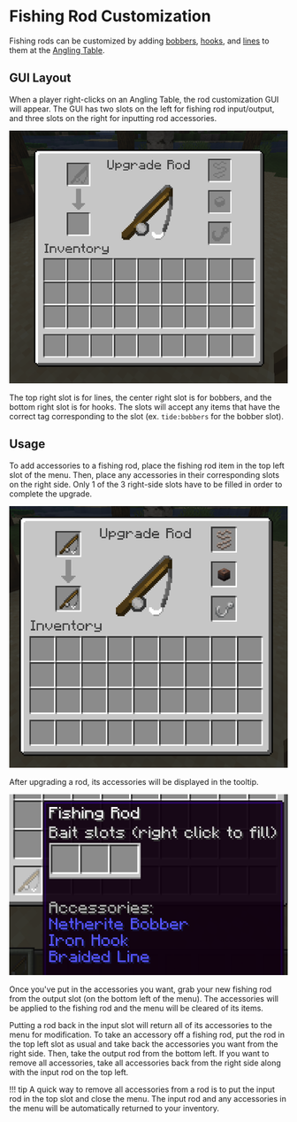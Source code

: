 # Fishing Rod Customization

Fishing rods can be customized by adding [bobbers](https://lightning-64.github.io/tide-wiki/items/bobbers), [hooks](https://lightning-64.github.io/tide-wiki/items/hooks), and [lines](https://lightning-64.github.io/tide-wiki/items/lines) to them at the [Angling Table](https://lightning-64.github.io/tide-wiki/items/angling-table).

## GUI Layout

When a player right-clicks on an Angling Table, the rod customization GUI will appear. The GUI has two slots on the left for fishing rod input/output, and three slots on the right for inputting rod accessories.

![angling-table-gui](../assets/images/angling-table-gui.png)

The top right slot is for lines, the center right slot is for bobbers, and the bottom right slot is for hooks. The slots will accept any items that have the correct tag corresponding to the slot (ex. `tide:bobbers` for the bobber slot).

## Usage

To add accessories to a fishing rod, place the fishing rod item in the top left slot of the menu. Then, place any accessories in their corresponding slots on the right side. Only 1 of the 3 right-side slots have to be filled in order to complete the upgrade.

![upgrading-a-rod](../assets/images/upgrading-a-rod.png)

After upgrading a rod, its accessories will be displayed in the tooltip.

![accessory-gui](../assets/images/accessories-in-tooltip.png)

Once you've put in the accessories you want, grab your new fishing rod from the output slot (on the bottom left of the menu). The accessories will be applied to the fishing rod and the menu will be cleared of its items.

Putting a rod back in the input slot will return all of its accessories to the menu for modification. To take an accessory off a fishing rod, put the rod in the top left slot as usual and take back the accessories you want from the right side. Then, take the output rod from the bottom left. If you want to remove all accessories, take all accessories back from the right side along with the input rod on the top left.

!!! tip
    A quick way to remove all accessories from a rod is to put the input rod in the top slot and close the menu. The input rod and any accessories in the menu will be automatically returned to your inventory.